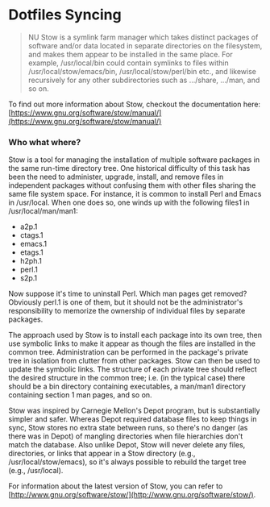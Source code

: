 # Dotfiles Syncing

> NU Stow is a symlink farm manager which takes distinct packages of software and/or data located in separate directories on the filesystem, and makes them appear to be installed in the same place. 
> For example, /usr/local/bin could contain symlinks to files within /usr/local/stow/emacs/bin, /usr/local/stow/perl/bin etc., and likewise recursively for any other subdirectories such as .../share, .../man, and so on.

To find out more information about Stow, checkout the documentation here:
[https://www.gnu.org/software/stow/manual/](https://www.gnu.org/software/stow/manual/)


### Who what where?

Stow is a tool for managing the installation of multiple software packages in the same run-time directory tree. One historical difficulty of this task has been the need to administer, upgrade, install, and remove files in independent packages without confusing them with other files sharing the same file system space. For instance, it is common to install Perl and Emacs in /usr/local. When one does so, one winds up with the following files1 in /usr/local/man/man1:

* a2p.1
* ctags.1
* emacs.1
* etags.1
* h2ph.1
* perl.1
* s2p.1

Now suppose it's time to uninstall Perl. Which man pages get removed? Obviously perl.1 is one of them, but it should not be the administrator's responsibility to memorize the ownership of individual files by separate packages.

The approach used by Stow is to install each package into its own tree, then use symbolic links to make it appear as though the files are installed in the common tree. Administration can be performed in the package's private tree in isolation from clutter from other packages. Stow can then be used to update the symbolic links. The structure of each private tree should reflect the desired structure in the common tree; i.e. (in the typical case) there should be a bin directory containing executables, a man/man1 directory containing section 1 man pages, and so on.

Stow was inspired by Carnegie Mellon's Depot program, but is substantially simpler and safer. Whereas Depot required database files to keep things in sync, Stow stores no extra state between runs, so there's no danger (as there was in Depot) of mangling directories when file hierarchies don't match the database. Also unlike Depot, Stow will never delete any files, directories, or links that appear in a Stow directory (e.g., /usr/local/stow/emacs), so it's always possible to rebuild the target tree (e.g., /usr/local).

For information about the latest version of Stow, you can refer to [http://www.gnu.org/software/stow/](http://www.gnu.org/software/stow/).

